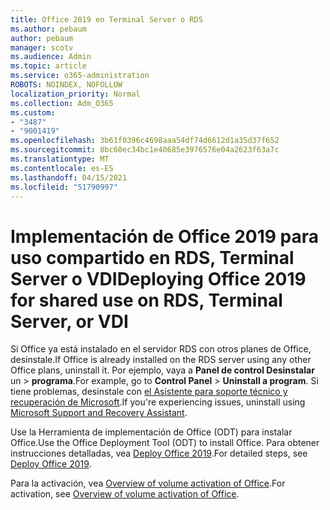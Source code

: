 ```yaml
---
title: Office 2019 en Terminal Server o RDS
ms.author: pebaum
author: pebaum
manager: scotv
ms.audience: Admin
ms.topic: article
ms.service: o365-administration
ROBOTS: NOINDEX, NOFOLLOW
localization_priority: Normal
ms.collection: Adm_O365
ms.custom:
- "3487"
- "9001419"
ms.openlocfilehash: 3b61f0396c4698aaa54df74d6612d1a35d37f652
ms.sourcegitcommit: 8bc60ec34bc1e40685e3976576e04a2623f63a7c
ms.translationtype: MT
ms.contentlocale: es-ES
ms.lasthandoff: 04/15/2021
ms.locfileid: "51790997"
---
```

# <a name="deploying-office-2019-for-shared-use-on-rds-terminal-server-or-vdi"></a><span data-ttu-id="0b63d-102">Implementación de Office 2019 para uso compartido en RDS, Terminal Server o VDI</span><span class="sxs-lookup"><span data-stu-id="0b63d-102">Deploying Office 2019 for shared use on RDS, Terminal Server, or VDI</span></span>

<span data-ttu-id="0b63d-103">Si Office ya está instalado en el servidor RDS con otros planes de Office, desinstale.</span><span class="sxs-lookup"><span data-stu-id="0b63d-103">If Office is already installed on the RDS server using any other Office plans, uninstall it.</span></span> <span data-ttu-id="0b63d-104">Por ejemplo, vaya a **Panel de control Desinstalar** un  >  **programa**.</span><span class="sxs-lookup"><span data-stu-id="0b63d-104">For example, go to **Control Panel** > **Uninstall a program**.</span></span> <span data-ttu-id="0b63d-105">Si tiene problemas, desinstale con [el Asistente para soporte técnico y recuperación de Microsoft](https://aka.ms/SARA-OfficeUninstall-Alchemy).</span><span class="sxs-lookup"><span data-stu-id="0b63d-105">If you're experiencing issues, uninstall using [Microsoft Support and Recovery Assistant](https://aka.ms/SARA-OfficeUninstall-Alchemy).</span></span> 

<span data-ttu-id="0b63d-106">Use la Herramienta de implementación de Office (ODT) para instalar Office.</span><span class="sxs-lookup"><span data-stu-id="0b63d-106">Use the Office Deployment Tool (ODT) to install Office.</span></span> <span data-ttu-id="0b63d-107">Para obtener instrucciones detalladas, vea [Deploy Office 2019](https://docs.microsoft.com/deployoffice/office2019/deploy).</span><span class="sxs-lookup"><span data-stu-id="0b63d-107">For detailed steps, see [Deploy Office 2019](https://docs.microsoft.com/deployoffice/office2019/deploy).</span></span>

<span data-ttu-id="0b63d-108">Para la activación, vea [Overview of volume activation of Office](https://docs.microsoft.com/deployoffice/vlactivation/plan-volume-activation-of-office).</span><span class="sxs-lookup"><span data-stu-id="0b63d-108">For activation, see [Overview of volume activation of Office](https://docs.microsoft.com/deployoffice/vlactivation/plan-volume-activation-of-office).</span></span>